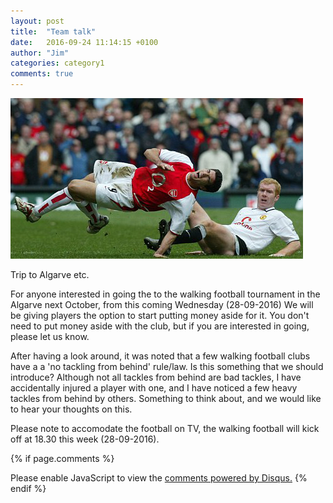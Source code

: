 ```yaml
---
layout: post
title:  "Team talk"
date:   2016-09-24 11:14:15 +0100
author: "Jim"
categories: category1
comments: true
---
```


![latest](/assets/cm1.jpg)

Trip to Algarve etc.

For anyone interested in going the to the walking football tournament in the Algarve next October, from this coming Wednesday (28-09-2016) We will be giving players the option to start putting money aside for it.<!--more--> You don't need to put money aside with the club, but if you are interested in going, please let us know.

After having a look around, it was noted that a few walking football clubs have a a 'no tackling from behind' rule/law. Is this something that we should introduce? Although not all tackles from behind are bad tackles, I have accidentally injured a player with one, and I have noticed a few heavy tackles from behind by others. Something to think about, and we would like to hear your thoughts on this.


Please note to accomodate the football on TV, the walking football will kick off at 18.30 this week (28-09-2016).   

{% if page.comments %}
<div id="disqus_thread"></div>
<script>
    /**
     *  RECOMMENDED CONFIGURATION VARIABLES: EDIT AND UNCOMMENT THE SECTION BELOW TO INSERT DYNAMIC VALUES FROM YOUR PLATFORM OR CMS.
     *  LEARN WHY DEFINING THESE VARIABLES IS IMPORTANT: https://disqus.com/admin/universalcode/#configuration-variables
     */
    /*
    var disqus_config = function () {
        this.page.url = index.html;  // Replace PAGE_URL with your page's canonical URL variable
        this.page.identifier = PAGE_IDENTIFIER; // Replace PAGE_IDENTIFIER with your page's unique identifier variable
    };
    */
    (function() {  // DON'T EDIT BELOW THIS LINE
        var d = document, s = d.createElement('script');
        
        s.src = '//arbroathwalkingfootball.disqus.com/embed.js';
        
        s.setAttribute('data-timestamp', +new Date());
        (d.head || d.body).appendChild(s);
    })();
</script>
<noscript>Please enable JavaScript to view the <a href="https://disqus.com/?ref_noscript" rel="nofollow">comments powered by Disqus.</a></noscript>
{% endif %}  


